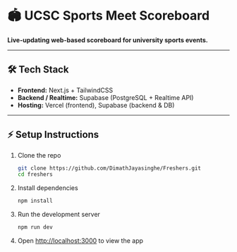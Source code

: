 # 🏟️ UCSC Sports Meet Scoreboard

**Live-updating web-based scoreboard for university sports events.**  

---

## 🛠️ Tech Stack
- **Frontend:** Next.js + TailwindCSS  
- **Backend / Realtime:** Supabase (PostgreSQL + Realtime API)  
- **Hosting:** Vercel (frontend), Supabase (backend & DB)  


---

## ⚡ Setup Instructions
1. Clone the repo  
   ```bash
   git clone https://github.com/DimathJayasinghe/Freshers.git
   cd freshers

2. Install dependencies  
   ```bash
   npm install
   ```

3. Run the development server  
   ```bash
   npm run dev
   ```

4. Open [http://localhost:3000](http://localhost:3000) to view the app